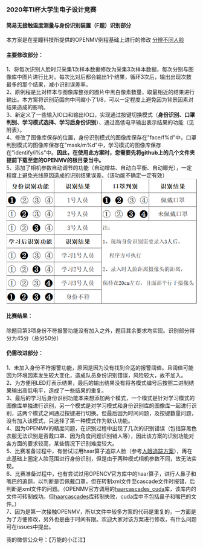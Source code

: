 ### 2020年TI杯大学生电子设计竞赛
#### 简易无接触温度测量与身份识别装置（F题）识别部分
本方案是在星瞳科技所提供的OPENMV例程基础上进行的修改
[分辨不同人脸](https://book.openmv.cc/image/face.html)
#### 主要修改部分：
1、将每次识别人脸时只采集1次样本数据修改为采集3次样本数据，每次分别与图像库中图片进行比对。每次比对后都会输出1个结果，循环3次后，输出出现次数最多的那个结果，减小识别误差率。<br>
2、原例程是比对样本与图像库整张的图片中黑白像素数量，取最相近的结果进行输出。本方案将识别范围向中间缩小了1/8，可以一定程度上避免因为背景因素对结果造成的影响。<br>
3、新定义了一些输入IO口和输出IO口，实现通过按键切换模式（**身份识别、口罩判别、学习模式选择、学习后身份识别**）、通过高低电平输出表示结果的功能（见附表）。<br>
4、修改了图像库保存的位置，身份识别模式的图像库保存在"face/f%d"中，口罩判别模式的图像库保存在"mask/m%d"中，学习模式的图像库保存在"identify/i%s"中。**因此，在使用此方案时，您需要先将github上的几个文件夹提前下载至您的OPENMV的根目录当中。**<br>
5、添加了相机参数自动调节的功能（自动增益、自动白平衡、自动曝光），一定程度上避免光线原因造成的识别结果误差。（该功能不确定一定有效）<br>
![Image text](https://github.com/InImpasse/openmv_identify/blob/main/%E8%AF%86%E5%88%AB%E7%BB%93%E6%9E%9C%E5%AF%B9%E5%BA%94.png)
#### 比赛结果：
除题目第3项身份不符报警功能没有加入之外，题目其余要求均实现。识别部分得分为45分（总分50分）
#### 仍需改进部分：
1、未加入身份不符报警功能，原因是因为没有找到合适的报警阈值。且阈值可能因为环境因素发生较大变化，造成队员身份识别错误，风险较大，故不加入。<br>
2、为方便用LED灯表示结果，最后的输出结果没有将各模式编号后按照二进制结果输出高低电平，造成了一些结果的重复。<br>
3、最后的学习后身份识别功能本来想添加两个模式，一个模式是针对学习模式的图像库单独进行识别，另一个模式是对学习模式和身份识别库的图像库一起进行识别，这两个模式之间通过按键进行切换。但最后因为时间问题，及按键数量问题，没有加入该模式，只选择了第一种模式作为默认功能。<br>
4、因为OPENMV的精度问题，在识别过程中出现了几次的识别错误（包括穿黑色衣服无法识别是否戴口罩、因为角度问题识别错人等），因此该方案的识别功能对各方面的要求较高，某些情况下识别难度较大。<br>
5、比赛准备过程中，有尝试过用haar算子追踪人脸（参考[人眼追踪方案](https://book.openmv.cc/example/08-Eye-Tracking/face-eye-detection.html)），再在此基础上圈定人脸范围进行身份识别，但是由于两种模式相机参数不同，故无法实现。<br>
6、比赛准备过程中，也有尝试过用OPENCV官方库中的haar算子，进行人鼻子和嘴巴的追踪，以判断是否佩戴口罩，但在转制xml文件至cascade文件时报错，后判断是xml文件的问题。（OPENMV官方调用的[haarcascades_cuda](https://github.com/opencv/opencv/tree/master/data/haarcascades_cuda)库，该库内的文件可转制成功。但[haarcascades](https://github.com/opencv/opencv/tree/master/data/haarcascades)库转制失败，cuda库中不包括鼻子和嘴巴的文件。）<br>
7、因为是第一次接触OPENMV，所以文件中较多方案的代码是重复的，一方面是为了方便修改，另外也是由于时间有限。欢迎大家对该方案进行修改，有什么问题可在issues中提出。<br>

我的微信公众号：【万能的小江江】





